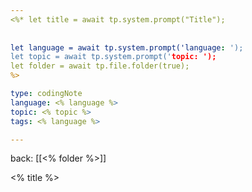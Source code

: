 ```yaml
---
<%* let title = await tp.system.prompt("Title"); 
		
		
let language = await tp.system.prompt('language: ');
let topic = await tp.system.prompt('topic: ');
let folder = await tp.file.folder(true);
%>

type: codingNote
language: <% language %>
topic: <% topic %>
tags: <% language %>

---
```

back: [[<% folder %>]]

<% title %>



